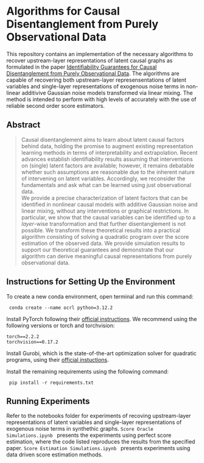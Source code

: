 # Algorithms for Causal Disentanglement from Purely Observational Data

This repository contains an implementation of the necessary algorithms to recover upstream-layer representations of latent causal graphs as formulated in the paper [Identifiability Guarantees for Causal Disentanglement from Purely Observational Data](https://openreview.net/forum?id=M20p6tq9Hq&noteId=0KDq5QK0Sw). The algorithms are capable of recovering both upstream-layer represensentations of latent variables and single-layer representations of exogenous noise terms in non-linear additivive Gaussian noise models transformed via linear mixing. The method is intended to perform with high levels of accurately with the use of reliable second order score estimators.

## Abstract 
> Causal disentanglement aims to learn about latent causal factors behind data, holding the promise to augment existing representation learning methods in terms of interpretability and extrapolation. Recent advances establish identifiability results assuming that interventions on (single) latent factors are available; however, it remains debatable whether such assumptions are reasonable due to the inherent nature of intervening on latent variables. Accordingly, we reconsider the fundamentals and ask what can be learned using just observational data. <br>
> We provide a precise characterization of latent factors that can be identified in nonlinear causal models with additive Gaussian noise and linear mixing, without any interventions or graphical restrictions. In particular, we show that the causal variables can be identified up to a _layer_-wise transformation and that further disentanglement is not possible. We transform these theoretical results into a practical algorithm consisting of solving a quadratic program over the score estimation of the observed data. We provide simulation results to support our theoretical guarantees and demonstrate that our algorithm can derive meaningful causal representations from purely observational data.

 ## Instructions for Setting Up the Environment

 To create a new conda environment, open terminal and run this command:
 
```
 conda create --name ocrl python=3.12.2
```
Install PyTorch following their [official instructions](https://pytorch.org/get-started/locally/). We recommend using the following versions or torch and torchvision:
```
torch==2.2.2
torchvision==0.17.2
```
Install Gurobi, which is the state-of-the-art optimization solver for quadratic programs, using their [official instuctions](https://www.gurobi.com/).

Install the remaining requirements using the following command:
```
 pip install -r requirements.txt
```

 ## Running Experiments

Refer to the notebooks folder for experiments of recoving upstream-layer representations of latent variables and single-layer representations of exogenous noise terms in synthethic graphs. ```Score Oracle Simulations.ipynb ``` presents the experiments using perfect score estimation, where the code listed reproduces the results from the specified paper. ```Score Estimation Simulations.ipynb ``` presents experiments using data driven score estimation methods.


